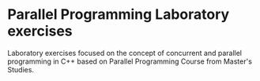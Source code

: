 # Parallel Programming Laboratory exercises
Laboratory exercises focused on the concept of concurrent and parallel programming in C++ based on Parallel Programming Course from Master's Studies.
